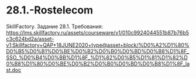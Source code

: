 # 28.1.-Rostelecom
SkillFactory. Задание 28.1. Требования: https://lms.skillfactory.ru/assets/courseware/v1/010c9924044551b87b76b5c3c624bd2a/asset-v1:Skillfactory+QAP+18JUNE2020+type@asset+block/%D0%A2%D1%80%D0%B5%D0%B1%D0%BE%D0%B2%D0%B0%D0%BD%D0%B8%D1%8F_SSO_%D0%B4%D0%BB%D1%8F_%D1%82%D0%B5%D1%81%D1%82%D0%B8%D1%80%D0%BE%D0%B2%D0%B0%D0%BD%D0%B8%D1%8F_last.doc
